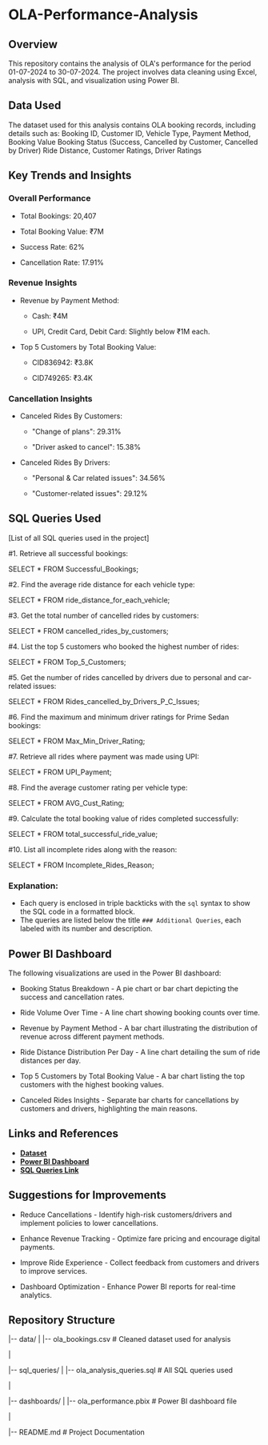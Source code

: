 # OLA-Performance-Analysis

## Overview

This repository contains the analysis of OLA's performance for the period 01-07-2024 to 30-07-2024. The project involves data cleaning using Excel, analysis with SQL, and visualization using Power BI.

## Data Used

The dataset used for this analysis contains OLA booking records, including details such as:
Booking ID, Customer ID, Vehicle Type, Payment Method, Booking Value
Booking Status (Success, Cancelled by Customer, Cancelled by Driver)
Ride Distance, Customer Ratings, Driver Ratings

## Key Trends and Insights

### Overall Performance

- Total Bookings: 20,407

- Total Booking Value: ₹7M

- Success Rate: 62%

- Cancellation Rate: 17.91%

### Revenue Insights

- Revenue by Payment Method:

  - Cash: ₹4M

  - UPI, Credit Card, Debit Card: Slightly below ₹1M each.

- Top 5 Customers by Total Booking Value:

  - CID836942: ₹3.8K

  - CID749265: ₹3.4K

### Cancellation Insights

- Canceled Rides By Customers:

  - "Change of plans": 29.31%

  - "Driver asked to cancel": 15.38%

- Canceled Rides By Drivers:

  - "Personal & Car related issues": 34.56%

  - "Customer-related issues": 29.12%

## SQL Queries Used

[List of all SQL queries used in the project]

 #1. Retrieve all successful bookings:
 
 SELECT * FROM Successful_Bookings;
 
 #2. Find the average ride distance for each vehicle type:
 
 SELECT * FROM ride_distance_for_each_vehicle;

 #3. Get the total number of cancelled rides by customers:
 
 SELECT * FROM cancelled_rides_by_customers;

 #4. List the top 5 customers who booked the highest number of rides:
 
 SELECT * FROM Top_5_Customers;
 
 #5. Get the number of rides cancelled by drivers due to personal and car-related issues:
 
 SELECT * FROM Rides_cancelled_by_Drivers_P_C_Issues;
 
 #6. Find the maximum and minimum driver ratings for Prime Sedan bookings:
 
 SELECT * FROM Max_Min_Driver_Rating;
 
 #7. Retrieve all rides where payment was made using UPI:
 
 SELECT * FROM UPI_Payment;
 
 #8. Find the average customer rating per vehicle type:
 
 SELECT * FROM AVG_Cust_Rating;
 
 #9. Calculate the total booking value of rides completed successfully:
 
 SELECT * FROM total_successful_ride_value;
 
 #10. List all incomplete rides along with the reason:
 
 SELECT * FROM Incomplete_Rides_Reason;

### Explanation:
- Each query is enclosed in triple backticks with the `sql` syntax to show the SQL code in a formatted block.
- The queries are listed below the title `### Additional Queries`, each labeled with its number and description.


## Power BI Dashboard 

The following visualizations are used in the Power BI dashboard:

- Booking Status Breakdown - A pie chart or bar chart depicting the success and cancellation rates.

- Ride Volume Over Time - A line chart showing booking counts over time.

- Revenue by Payment Method - A bar chart illustrating the distribution of revenue across different payment methods.

- Ride Distance Distribution Per Day - A line chart detailing the sum of ride distances per day.

- Top 5 Customers by Total Booking Value - A bar chart listing the top customers with the highest booking values.

- Canceled Rides Insights - Separate bar charts for cancellations by customers and drivers, highlighting the main reasons.

## Links and References
- **[Dataset](https://github.com/Nithindomala/OLA-Performance-Analysis/blob/main/Ola_Bookings.csv)**
- **[Power BI Dashboard](https://github.com/Nithindomala/OLA-Performance-Analysis/blob/main/ola%20bookings%20project.pbix)**
- **[SQL Queries Link](C:\Users\nithi\Dropbox\sql,queries.sql)**


## Suggestions for Improvements

- Reduce Cancellations - Identify high-risk customers/drivers and implement policies to lower cancellations.

- Enhance Revenue Tracking - Optimize fare pricing and encourage digital payments.

- Improve Ride Experience - Collect feedback from customers and drivers to improve services.

- Dashboard Optimization - Enhance Power BI reports for real-time analytics.

## Repository Structure

|-- data/
|   |-- ola_bookings.csv  # Cleaned dataset used for analysis

|

|-- sql_queries/
|   |-- ola_analysis_queries.sql  # All SQL queries used

|

|-- dashboards/
|   |-- ola_performance.pbix  # Power BI dashboard file

|

|-- README.md  # Project Documentation
